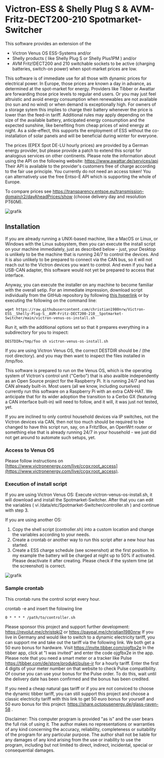 # Victron-ESS & Shelly Plug S & AVM-Fritz-DECT200-210 Spotmarket-Switcher

This software provides an extension of the
- Victron Venus OS ESS-Systems and/or
- Shelly products ( like Shelly Plug S or Shelly Plus1PM ) and/or
- AVM Fritz!DECT200 and 210 switchable sockets 
to be active (charging batteries, switch-on power) when spot-market prices are low.

This software is of immediate use for all those with dynamic prices for electrical power.
In Europe, those prices are known a day in advance, as determined at the spot-market for energy.
Providers like Tibber or Awattar are forwarding those price levels to regular end users.
Or you may just feel altruistic and avoid energy consumption when renewables are not available (no sun and no wind) or when demand is exceptionally high.
For owners of a storage sytem this implies to charge their battery whenever the price is lower
than the feed-in tariff.
Additional rules may apply depending on the size of the available battery, anticipated energy consumption
and the expected sunshine, like benefiting from cheap prices of wind energy at night.
As a side-effect, this supports the employment of ESS without the co-installation of solar panels
and will be beneficial during winter for everyone.

The prices (EPEX Spot DE-LU hourly prices) are provided by a German energy provider, 
but please provide a patch to extend this script for analogous services on other continents.
Please note the information about using the API on the following website: https://www.awattar.de/services/api
Their API is available to the provider's customers free of charge according to the fair use principle.
You currently do not need an access token! You can alternatively use the free Entso-E API which is supporting the whole of Europe.

To compare prices see
https://transparency.entsoe.eu/transmission-domain/r2/dayAheadPrices/show (choose delivery day and resolution PT60M).

![grafik](https://user-images.githubusercontent.com/6513794/224442951-c0155a48-f32b-43f4-8014-d86d60c3b311.png)

## Installation

If you are already running a UNIX-based machine, like a MacOS or Linux, or Windows with the Linux subsystem, then you can execute the install script on your machine immediately, just as described below - just, your Desktop is unlikely to be the machine that is running 24/7 to control the devices. And it is also unlikely to be prepared to connect via the CAN bus, so it will not reach out to the Victron devices you want to control. And even if you had a USB-CAN adapter, this software would not yet be prepared to access that interface.

Anyway, you can execute the installer on any machine to become familiar with the overall setip. For an immediate impression,
download script individually from the GitHub repository by following [this hyperlink](https://raw.githubusercontent.com/christian1980nrw/Victron-ESS__Shelly-Plug-S__AVM-Fritz-DECT200-210__Spotmarket-Switcher/main/victron-venus-os-install.sh) or by executing the following on the command line:
```
wget https://raw.githubusercontent.com/christian1980nrw/Victron-ESS__Shelly-Plug-S__AVM-Fritz-DECT200-210__Spotmarket-Switcher/main/victron-venus-os-install.sh
```

Run it, with the additional options set so that it prepares everything in a subdirectory for you to inspect:
```
DESTDIR=/tmp/foo sh victron-venus-os-install.sh
```
If you are using Victron Venus OS, the correct DESTDIR should be / (the root directory).
and you may then want to inspect the files installed in /tmp/foo.

This software is prepared to run on the Venus OS, which is the operating system of Victron's control unit ("Cerbo") that is also availble independently as an Open Source project for the Raspberry Pi. It is running 24/7 and has CAN already built-in.
Most users (all we know, including ourselves) currently run this software on a Raspberry Pi with an extra CAN-HAT.
We anticipate that for its wider adoption the transition to a Cerbo GX (featuring a CAN interface built-in) will need to follow, and it will, it was just not tested, yet.

If you are inclined to only control household devices via IP switches, not the Victron devices via CAN, then not too much should be required to be changed to have this script run, say, on a Fritz!Box, an OpenWrt router or something else that is already running 24/7 in your household - we just did not get around to automate such setups, yet.

### Access to Venus OS

Please follow instructions on [https://www.victronenergy.com/live/ccgx:root_access](https://www.victronenergy.com/live/ccgx:root_access).

### Execution of install script

If you are using Victron Venus OS: Execute victron-venus-os-install.sh, it will download and install the Spotmarket-Switcher.
After that you can edit the variables ( vi /data/etc/Spotmarket-Switcher/controller.sh ) and continue with step 3.

If you are using another OS:
1. Copy the shell script (controller.sh) into a custom location and change the variables according to your needs.
2. Create a crontab or another way to run this script after a new hour has started.
3. Create a ESS charge schedule (see screenshot) at the first position.
   In my example the battery will be charged at night up to 50% if activated.
   Please deactivate it after creating. Please check if the system time (at the screenshot) is correct.
   
![grafik](https://user-images.githubusercontent.com/6513794/206877184-b8bf0752-b5d5-4c1b-af15-800b6499cfc7.png)

### Sample crontab
This crontab runs the control script every hour.

crontab -e and insert the folowing line
```
0 * * * * /path/to/controller.sh
```

Please sponsor this project and support further development: https://revolut.me/christqki2 or https://paypal.me/christian1980nrw
If you live in Germany and would like to switch to a dynamic electricity tariff, you can support me and take out the tariff via the following link.
We both get a 50 euro bonus for hardware. Visit https://invite.tibber.com/ojgfbx2e
In the tibber app, click at "I was invited" and enter the code ojgfbx2e in the app.
Please note that you need a smart meter or a tracker like Pulse https://tibber.com/de/store/produkt/pulse-ir for a hourly tariff.
Enter the first 4 digits of your meter number on that website to check Pulse compatibility. Of course you can use your bonus for the Pulse order. To do this, wait until the delivery date has been confirmed and the bonus has been credited.

If you need a cheap natural gas tariff or if you are not conviced to choose the dynamic tibber tariff, you can still support this project and choose a classic electricity tariff with this link to get 50 euro bonus for yourself and 50 euro bonus for this project: https://share.octopusenergy.de/glass-raven-58 .

Disclaimer:
This computer program is provided "as is" and the user bears the full risk of using it.
The author makes no representations or warranties of any kind concerning the accuracy,
reliability, completeness or suitability of the program for any particular purpose.
The author shall not be liable for any damages of any kind arising from the use or inability to use the program,
including but not limited to direct, indirect, incidental, special or consequential damages.
